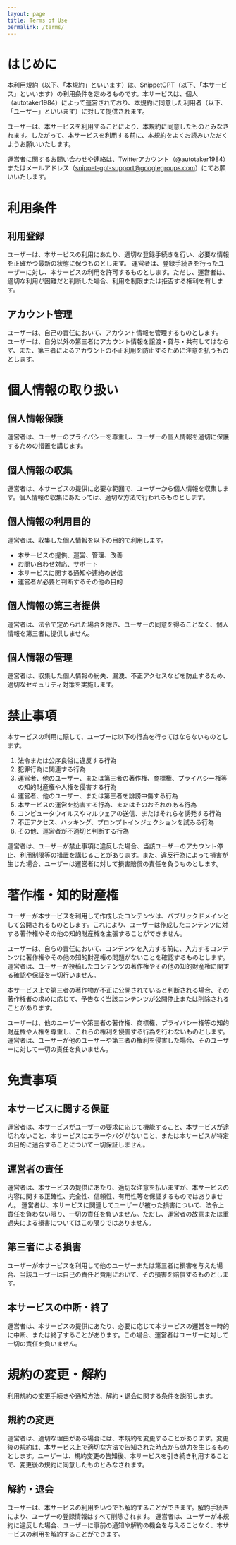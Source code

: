 ```yaml
---
layout: page
title: Terms of Use
permalink: /terms/
---
```


# はじめに

本利用規約（以下、「本規約」といいます）は、SnippetGPT（以下、「本サービス」といいます）の利用条件を定めるものです。本サービスは、個人（autotaker1984）によって運営されており、本規約に同意した利用者（以下、「ユーザー」といいます）に対して提供されます。

ユーザーは、本サービスを利用することにより、本規約に同意したものとみなされます。したがって、本サービスを利用する前に、本規約をよくお読みいただくようお願いいたします。

運営者に関するお問い合わせや連絡は、Twitterアカウント（@autotaker1984）またはメールアドレス（snippet-gpt-support@googlegroups.com）にてお願いいたします。

# 利用条件
## 利用登録

ユーザーは、本サービスの利用にあたり、適切な登録手続きを行い、必要な情報を正確かつ最新の状態に保つものとします。
運営者は、登録手続きを行ったユーザーに対し、本サービスの利用を許可するものとします。ただし、運営者は、適切な利用が困難だと判断した場合、利用を制限または拒否する権利を有します。

## アカウント管理

ユーザーは、自己の責任において、アカウント情報を管理するものとします。
ユーザーは、自分以外の第三者にアカウント情報を譲渡・貸与・共有してはならず、また、第三者によるアカウントの不正利用を防止するために注意を払うものとします。

# 個人情報の取り扱い

## 個人情報保護
運営者は、ユーザーのプライバシーを尊重し、ユーザーの個人情報を適切に保護するための措置を講じます。
## 個人情報の収集
運営者は、本サービスの提供に必要な範囲で、ユーザーから個人情報を収集します。個人情報の収集にあたっては、適切な方法で行われるものとします。
## 個人情報の利用目的
運営者は、収集した個人情報を以下の目的で利用します。
- 本サービスの提供、運営、管理、改善
- お問い合わせ対応、サポート
- 本サービスに関する通知や連絡の送信
- 運営者が必要と判断するその他の目的

## 個人情報の第三者提供
運営者は、法令で定められた場合を除き、ユーザーの同意を得ることなく、個人情報を第三者に提供しません。

## 個人情報の管理
運営者は、収集した個人情報の紛失、漏洩、不正アクセスなどを防止するため、適切なセキュリティ対策を実施します。


# 禁止事項
本サービスの利用に際して、ユーザーは以下の行為を行ってはならないものとします。

1. 法令または公序良俗に違反する行為
2. 犯罪行為に関連する行為
3. 運営者、他のユーザー、または第三者の著作権、商標権、プライバシー権等の知的財産権や人権を侵害する行為
4. 運営者、他のユーザー、または第三者を誹謗中傷する行為
5. 本サービスの運営を妨害する行為、またはそのおそれのある行為
6. コンピュータウイルスやマルウェアの送信、またはそれらを誘発する行為
7. 不正アクセス、ハッキング、プロンプトインジェクションを試みる行為
8. その他、運営者が不適切と判断する行為

運営者は、ユーザーが禁止事項に違反した場合、当該ユーザーのアカウント停止、利用制限等の措置を講じることがあります。また、違反行為によって損害が生じた場合、ユーザーは運営者に対して損害賠償の責任を負うものとします。

# 著作権・知的財産権

ユーザーが本サービスを利用して作成したコンテンツは、パブリックドメインとして公開されるものとします。これにより、ユーザーは作成したコンテンツに対する著作権やその他の知的財産権を主張することができません。

ユーザーは、自らの責任において、コンテンツを入力する前に、入力するコンテンツに著作権やその他の知的財産権の問題がないことを確認するものとします。運営者は、ユーザーが投稿したコンテンツの著作権やその他の知的財産権に関する確認や保証を一切行いません。

本サービス上で第三者の著作物が不正に公開されていると判断される場合、その著作権者の求めに応じて、予告なく当該コンテンツが公開停止または削除されることがあります。

ユーザーは、他のユーザーや第三者の著作権、商標権、プライバシー権等の知的財産権や人権を尊重し、これらの権利を侵害する行為を行わないものとします。運営者は、ユーザーが他のユーザーや第三者の権利を侵害した場合、そのユーザーに対して一切の責任を負いません。

# 免責事項
## 本サービスに関する保証
運営者は、本サービスがユーザーの要求に応じて機能すること、本サービスが途切れないこと、本サービスにエラーやバグがないこと、または本サービスが特定の目的に適合することについて一切保証しません。
## 運営者の責任
運営者は、本サービスの提供にあたり、適切な注意を払いますが、本サービスの内容に関する正確性、完全性、信頼性、有用性等を保証するものではありません。
運営者は、本サービスに関連してユーザーが被った損害について、法令上責任を負わない限り、一切の責任を負いません。ただし、運営者の故意または重過失による損害についてはこの限りではありません。
## 第三者による損害
ユーザーが本サービスを利用して他のユーザーまたは第三者に損害を与えた場合、当該ユーザーは自己の責任と費用において、その損害を賠償するものとします。
## 本サービスの中断・終了
運営者は、本サービスの提供にあたり、必要に応じて本サービスの運営を一時的に中断、または終了することがあります。この場合、運営者はユーザーに対して一切の責任を負いません。

# 規約の変更・解約
利用規約の変更手続きや通知方法、解約・退会に関する条件を説明します。

## 規約の変更
運営者は、適切な理由がある場合には、本規約を変更することがあります。変更後の規約は、本サービス上で適切な方法で告知された時点から効力を生じるものとします。ユーザーは、規約変更の告知後、本サービスを引き続き利用することで、変更後の規約に同意したものとみなされます。

## 解約・退会
ユーザーは、本サービスの利用をいつでも解約することができます。解約手続きにより、ユーザーの登録情報はすべて削除されます。
運営者は、ユーザーが本規約に違反した場合、ユーザーに事前の通知や解約の機会を与えることなく、本サービスの利用を解約することができます。
